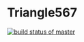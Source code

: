 # Triangle567

[![build status of master](https://travis-ci.org/tsmith567/Triangle567.svg?branch=master)](https://travis-ci.org/tsmith567/Triangle567)